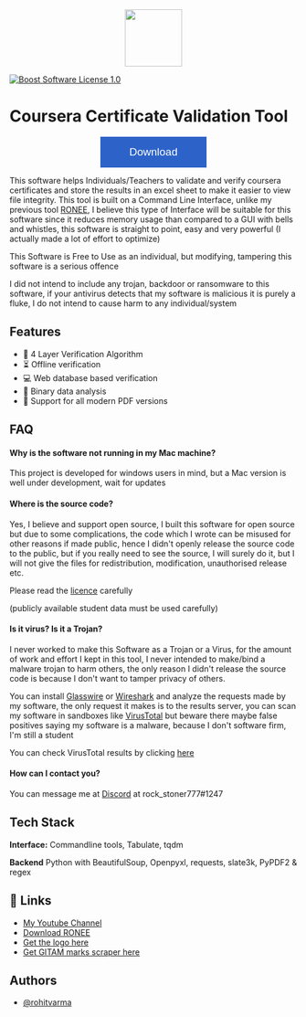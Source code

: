 <div id="header" align="center">
  <img src="https://cdn-icons.flaticon.com/png/512/5145/premium/5145588.png?token=exp=1649910483~hmac=ccc3fe9cdadc9c14db6ec537b972b0b8" width="100"/>
</div>

[![Boost Software License 1.0](https://img.shields.io/badge/LICENSE-BPL%201.0-orange)](https://www.boost.org/users/license.html)

# Coursera Certificate Validation Tool

<div id="button" align="center">
  <style>
		button {
			color: #ffffff;
			background-color: #2d63c8;
			font-size: 19px;
			border: 1px solid #2d63c8;
			padding: 15px 50px;
			cursor: pointer
		}
		button:hover {
			color: #2d63c8;
			background-color: #ffffff;
		}
	</style>
  <button type="button" name="myButton">Download</button>
</div>

This software helps Individuals/Teachers to validate and verify coursera certificates
and store the results in an excel sheet to make it easier to view file integrity.
This tool is built on a Command Line Interface, unlike my previous
tool [RONEE](https://akvrv.com/), I believe this type of Interface will be suitable for this
software since it reduces memory usage than compared to a
GUI with bells and whistles, this software is straight to point, 
easy and very powerful (I actually made a lot of effort to optimize)

This Software is Free to Use as an individual, but modifying, tampering
this software is a serious offence

I did not intend to include any trojan, backdoor or ransomware to
this software, if your antivirus detects that my software is malicious
it is purely a fluke, I do not intend to cause harm to any individual/system


## Features

- 🔐 4 Layer Verification Algorithm
- ⏳ Offline verification
- 💻 Web database based verification
- 💪 Binary data analysis
- 🍃 Support for all modern PDF versions

## FAQ

#### Why is the software not running in my Mac machine?

This project is developed for windows users in mind, but a Mac version is
well under development, wait for updates

#### Where is the source code?

Yes, I believe and support open source, I built this software for open source
but due to some complications, the code which I wrote can be misused for other reasons
if made public, hence I didn't openly release the source code to the public, but if you
really need to see the source, I will surely do it, but I will not give the files for
redistribution, modification, unauthorised release etc.

Please read the [licence](https://github.com/akvrohitvarma/coursera-certificate-validator/blob/master/LICENSE) carefully

(publicly available student data must be used carefully)

#### Is it virus? Is it a Trojan?

I never worked to make this Software as a Trojan or a Virus, 
for the amount of work and effort I kept in this tool, I never 
intended to make/bind a malware trojan to harm others, the only reason
I didn't release the source code is because I don't want to tamper privacy 
of others.

You can install [Glasswire](https://www.glasswire.com/) or [Wireshark](https://www.wireshark.org/)
and analyze the requests made by my software, the only request it makes is to the 
results server, you can scan my software in sandboxes like [VirusTotal](https://www.virustotal.com/gui/home/upload)
but beware there maybe false positives saying my software is a malware, because I don't software firm, I'm still a student

You can check VirusTotal results by clicking [here](https://www.virustotal.com/gui/file/c7326852edc233e197ed015f0a787c0291a29eb8867f3ce033a360038545e14c/detection)

#### How can I contact you?

You can message me at [Discord](https://discord.com/) at rock_stoner777#1247



## Tech Stack

**Interface:** Commandline tools, Tabulate, tqdm

**Backend** Python with BeautifulSoup, Openpyxl, requests, slate3k, PyPDF2 & regex


## 🔗 Links
 - [My Youtube Channel](https://www.youtube.com/channel/UChISIq7dx8yBLGB5L0LvSrw)
 - [Download RONEE](https://akvrv.com/)
 - [Get the logo here](https://cdn-icons.flaticon.com/png/512/5145/premium/5145588.png)
 - [Get GITAM marks scraper here](https://github.com/akvrohitvarma/gitam-marks-scraper)

## Authors

- [@rohitvarma](https://github.com/akvrohitvarma)

